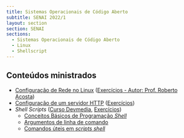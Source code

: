 ```yaml
---
title: Sistemas Operacionais de Código Aberto
subtitle: SENAI 2022/1
layout: section
section: SENAI
sections:
  - Sistemas Operacionais de Código Aberto
  - Linux
  - Shellscript
---
```


## Conteúdos ministrados

* [Configuração de Rede no Linux](content/linux-net) ([Exercícios - Autor: Prof. Roberto Acosta](/files/senai/soca/exercicios_aula_11.pdf))
* [Configuração de um servidor HTTP](content/linux-httpd) ([Exercícios](/files/senai/soca/exercicios_aula_13.pdf))
* _Shell Scripts_ ([Curso Devmedia](https://www.devmedia.com.br/introducao-ao-shell-script-no-linux/25778), [Exercícios](/files/senai/content/exercicios_aula_14.pdf))
    * [Conceitos Básicos de Programação _Shell_](/tools/shellscript/code-structures)
    * [Argumentos de linha de comando](/tools/shellscript/posix-getopts)
    * [Comandos úteis em _scripts shell_](content/linux-commands)
